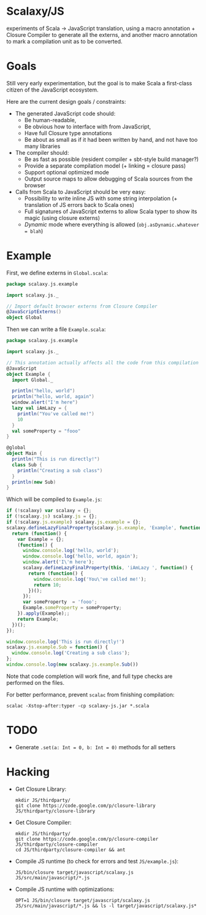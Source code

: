 # Scalaxy/JS

experiments of Scala -> JavaScript translation, using a macro annotation + Closure Compiler to generate all the externs, and another macro annotation to mark a compilation unit as to be converted.

# Goals

Still very early experimentation, but the goal is to make Scala a first-class citizen of the JavaScript ecosystem.

Here are the current design goals / constraints:

- The generated JavaScript code should:
  - Be human-readable,
  - Be obvious how to interface with from JavaScript,
  - Have full Closure type annotations
  - Be about as small as if it had been written by hand, and not have too many libraries
- The compiler should:
  - Be as fast as possible (resident compiler + sbt-style build manager?)
  - Provide a separate compilation model (+ linking = closure pass)
  - Support optional optimized mode
  - Output source maps to allow debugging of Scala sources from the browser
- Calls from Scala to JavaScript should be very easy:
  - Possibility to write inline JS with some string interpolation (+ translation of JS errors back to Scala ones)
  - Full signatures of JavaScript externs to allow Scala typer to show its magic (using closure externs)
  - *Dynamic* mode where everything is allowed (`obj.asDynamic.whatever = blah`)

# Example

First, we define externs in `Global.scala`:

```scala
package scalaxy.js.example

import scalaxy.js._

// Import default browser externs from Closure Compiler
@JavaScriptExterns()
object Global
```

Then we can write a file `Example.scala`:

```scala
package scalaxy.js.example

import scalaxy.js._

// This annotation actually affects all the code from this compilation unit.
@JavaScript
object Example {
  import Global._

  println("hello, world")
  println("hello, world, again")
  window.alert("I'm here")
  lazy val iAmLazy = {
    println("You've called me!")
    10
  }
  val someProperty = "fooo"
}

@global
object Main {
  println("This is run directly!")
  class Sub {
    println("Creating a sub class")
  }
  println(new Sub)
}

```

Which will be compiled to `Example.js`:

```javascript
if (!scalaxy) var scalaxy = {};
if (!scalaxy.js) scalaxy.js = {};
if (!scalaxy.js.example) scalaxy.js.example = {};
scalaxy.defineLazyFinalProperty(scalaxy.js.example, 'Example', function() {
  return (function() {
    var Example = {};
    (function() {
      window.console.log('hello, world');
      window.console.log('hello, world, again');
      window.alert('I\'m here');
      scalaxy.defineLazyFinalProperty(this, 'iAmLazy ', function() {
        return (function() {
          window.console.log('You\'ve called me!');
          return 10;
        })();
      });
      var someProperty  = 'fooo';
      Example.someProperty = someProperty;
    }).apply(Example);;
    return Example;
  })();
});

window.console.log('This is run directly!')
scalaxy.js.example.Sub = function() {
  window.console.log('Creating a sub class');
};
window.console.log(new scalaxy.js.example.Sub())
```

Note that code completion will work fine, and full type checks are performed on the files.

For better performance, prevent `scalac` from finishing compilation:
```
scalac -Xstop-after:typer -cp scalaxy-js.jar *.scala
```

# TODO

- Generate `.set(a: Int = 0, b: Int = 0)` methods for all setters

# Hacking

- Get Closure Library:

  ```
  mkdir JS/thirdparty/
  git clone https://code.google.com/p/closure-library JS/thirdparty/closure-library
  ```

- Get Closure Compiler:

  ```
  mkdir JS/thirdparty/
  git clone https://code.google.com/p/closure-compiler JS/thirdparty/closure-compiler
  cd JS/thirdparty/closure-compiler && ant
  ```

- Compile JS runtime (to check for errors and test `JS/example.js`):

  ```
  JS/bin/closure target/javascript/scalaxy.js JS/src/main/javascript/*.js
  ```

- Compile JS runtime with optimizations:

  ```
  OPT=1 JS/bin/closure target/javascript/scalaxy.js JS/src/main/javascript/*.js && ls -l target/javascript/scalaxy.js*
  ```
